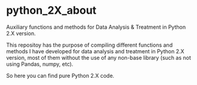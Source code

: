 # python_2X_about
Auxiliary functions and methods for Data Analysis &amp; Treatment in Python 2.X version.

This repositoy has the purpose of compiling different functions and methods I have developed for data analysis and treatment in Python 2.X version, most of them without the use of any non-base library (such as not using Pandas, numpy, etc).

So here you can find pure Python 2.X code.
